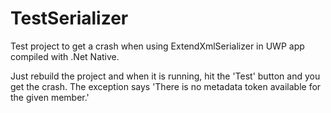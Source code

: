 # TestSerializer
Test project to get a crash when using ExtendXmlSerializer in UWP app compiled with .Net Native.

Just rebuild the project and when it is running, hit the 'Test' button and you get the crash. The exception says 'There is no metadata token available for the given member.'